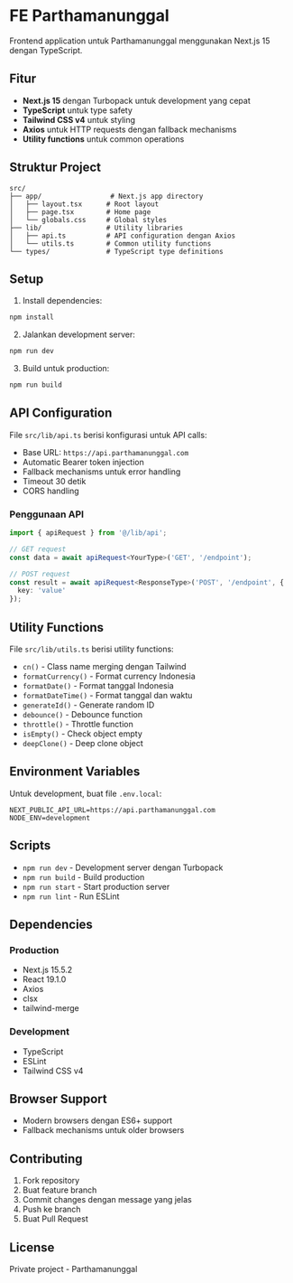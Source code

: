 # FE Parthamanunggal

Frontend application untuk Parthamanunggal menggunakan Next.js 15 dengan TypeScript.

## Fitur

- **Next.js 15** dengan Turbopack untuk development yang cepat
- **TypeScript** untuk type safety
- **Tailwind CSS v4** untuk styling
- **Axios** untuk HTTP requests dengan fallback mechanisms
- **Utility functions** untuk common operations

## Struktur Project

```
src/
├── app/                 # Next.js app directory
│   ├── layout.tsx      # Root layout
│   ├── page.tsx        # Home page
│   └── globals.css     # Global styles
├── lib/                # Utility libraries
│   ├── api.ts          # API configuration dengan Axios
│   └── utils.ts        # Common utility functions
└── types/              # TypeScript type definitions
```

## Setup

1. Install dependencies:
```bash
npm install
```

2. Jalankan development server:
```bash
npm run dev
```

3. Build untuk production:
```bash
npm run build
```

## API Configuration

File `src/lib/api.ts` berisi konfigurasi untuk API calls:

- Base URL: `https://api.parthamanunggal.com`
- Automatic Bearer token injection
- Fallback mechanisms untuk error handling
- Timeout 30 detik
- CORS handling

### Penggunaan API

```typescript
import { apiRequest } from '@/lib/api';

// GET request
const data = await apiRequest<YourType>('GET', '/endpoint');

// POST request
const result = await apiRequest<ResponseType>('POST', '/endpoint', {
  key: 'value'
});
```

## Utility Functions

File `src/lib/utils.ts` berisi utility functions:

- `cn()` - Class name merging dengan Tailwind
- `formatCurrency()` - Format currency Indonesia
- `formatDate()` - Format tanggal Indonesia
- `formatDateTime()` - Format tanggal dan waktu
- `generateId()` - Generate random ID
- `debounce()` - Debounce function
- `throttle()` - Throttle function
- `isEmpty()` - Check object empty
- `deepClone()` - Deep clone object

## Environment Variables

Untuk development, buat file `.env.local`:

```env
NEXT_PUBLIC_API_URL=https://api.parthamanunggal.com
NODE_ENV=development
```

## Scripts

- `npm run dev` - Development server dengan Turbopack
- `npm run build` - Build production
- `npm run start` - Start production server
- `npm run lint` - Run ESLint

## Dependencies

### Production
- Next.js 15.5.2
- React 19.1.0
- Axios
- clsx
- tailwind-merge

### Development
- TypeScript
- ESLint
- Tailwind CSS v4

## Browser Support

- Modern browsers dengan ES6+ support
- Fallback mechanisms untuk older browsers

## Contributing

1. Fork repository
2. Buat feature branch
3. Commit changes dengan message yang jelas
4. Push ke branch
5. Buat Pull Request

## License

Private project - Parthamanunggal
